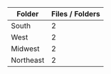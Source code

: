 | Folder    |   Files / Folders |
|-----------|-------------------|
| South     |                 2 |
| West      |                 2 |
| Midwest   |                 2 |
| Northeast |                 2 |